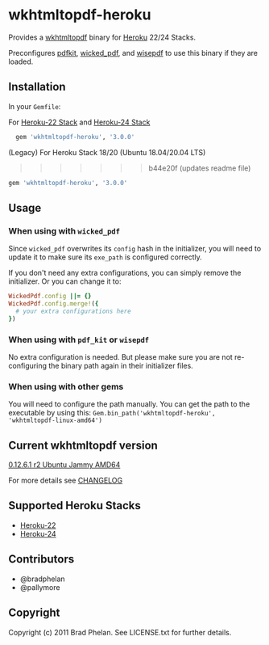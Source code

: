 # wkhtmltopdf-heroku

Provides a [wkhtmltopdf](http://wkhtmltopdf.org/) binary for [Heroku](http://www.heroku.com/) 22/24 Stacks.

Preconfigures [pdfkit](https://rubygems.org/gems/pdfkit), [wicked_pdf](https://rubygems.org/gems/wicked_pdf), and [wisepdf](http://rubygems.org/gems/wisepdf) to use this binary if they are loaded.

## Installation

In your `Gemfile`:

For [Heroku-22 Stack](https://devcenter.heroku.com/articles/heroku-22-stack) and [Heroku-24 Stack](https://devcenter.heroku.com/articles/heroku-24-stack)

```ruby
  gem 'wkhtmltopdf-heroku', '3.0.0'
```

(Legacy) For Heroku Stack 18/20 (Ubuntu 18.04/20.04 LTS)
>>>>>>> b44e20f (updates readme file)

```ruby
gem 'wkhtmltopdf-heroku', '3.0.0'
```

## Usage

### When using with `wicked_pdf`

Since `wicked_pdf` overwrites its `config` hash in the initializer, you
will need to update it to make sure its `exe_path` is configured
correctly.

If you don't need any extra configurations, you can simply remove the
initializer. Or you can change it to:

```ruby
WickedPdf.config ||= {}
WickedPdf.config.merge!({
  # your extra configurations here
})
```

### When using with `pdf_kit` or `wisepdf`

No extra configuration is needed. But please make sure you are not
re-configuring the binary path again in their initializer files.

### When using with other gems

You will need to configure the path manually. You can get the path to
the executable by using this: `Gem.bin_path('wkhtmltopdf-heroku', 'wkhtmltopdf-linux-amd64')`

## Current wkhtmltopdf version

[0.12.6.1 r2 Ubuntu Jammy AMD64](https://github.com/wkhtmltopdf/packaging/releases/tag/0.12.6.1-2)

For more details see [CHANGELOG](https://github.com/wkhtmltopdf/wkhtmltopdf/releases/0.12.6/)

## Supported Heroku Stacks

- [Heroku-22](https://devcenter.heroku.com/articles/heroku-22-stack)
- [Heroku-24](https://devcenter.heroku.com/articles/heroku-24-stack)

## Contributors

- @bradphelan
- @pallymore

## Copyright

Copyright (c) 2011 Brad Phelan. See LICENSE.txt for further details.

